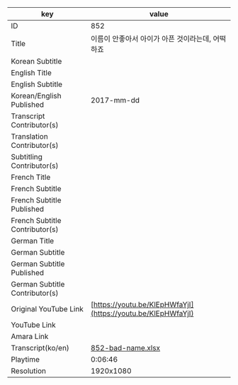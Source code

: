 |  key  |  value  |
|-------|---------|
| ID            | 852 |
| Title         | 이름이 안좋아서 아이가 아픈 것이라는데, 어떡하죠 |
| Korean Subtitle |  |
| English Title |  |
| English Subtitle |  |
| Korean/English Published     | 2017-mm-dd |
| Transcript Contributor(s)   |  |
| Translation Contributor(s)   |  |
| Subtitling Contributor(s)   |  |
| French Title |  |
| French Subtitle |  |
| French Subtitle Published |  |
| French Subtitle Contributor(s) |  |
| German Title |  |
| German Subtitle |  |
| German Subtitle Published |  |
| German Subtitle Contributor(s) |  |
| Original YouTube Link  | [https://youtu.be/KlEpHWfaYjI](https://youtu.be/KlEpHWfaYjI) |
| YouTube Link  |  |
| Amara Link    |  |
| Transcript(ko/en) | [852-bad-name.xlsx](https://github.com/jungtosociety/dharma-qna/raw/master/sub/852/852-bad-name.xlsx) |
| Playtime | 0:06:46 |
| Resolution | 1920x1080|
